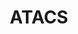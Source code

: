 ---
# Display name
title: ATACS

# Username (this should match the folder name)
authors:
- ATACS

#Author Names (alternative spellings etc)
names:
- ATACS

#Link to this when clicking on tool icons
toolurl: https://github.com/MyersResearchGroup/ATACS

# Is this the primary user of the site?
superuser: false

projects:
- The ATACS tool is used for the synthesis and verification of timed asynchronous circuits.

# Short bio (displayed in user profile at end of posts)
# bio: My research interests include distributed robotics, mobile computing and programmable matter.

# Social/Academic Networking
# For available icons, see: https://sourcethemes.com/academic/docs/page-builder/#icons
#   For an email link, use "fas" icon pack, "envelope" icon, and a link in the
#   form "mailto:your-email@example.com" or "#contact" for contact widget.
social:
- icon: github
  icon_pack: fab
  link: https://github.com/MyersResearchGroup/ATACS



# Organizational groups that you belong to (for People widget)
#   Set this to `[]` or comment out if you are not using People widget.
user_groups:
- Tools

#any user groups to display on the page
display_groups:
- ATACS

research_area: true

research_area_tags:
- ATACS
- ATACS design tool
---